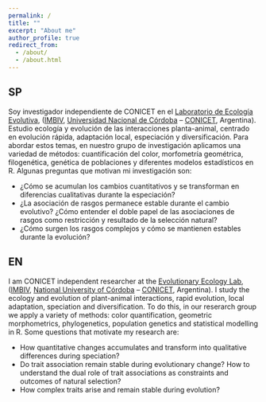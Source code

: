 ```yaml
---
permalink: /
title: ""
excerpt: "About me"
author_profile: true
redirect_from: 
  - /about/
  - /about.html
---
```


## SP  

Soy investigador independiente de CONICET en el [Laboratorio de Ecología Evolutiva](http://www.efn.uncor.edu/departamentos/divbioeco/otras/bioflor/), ([IMBIV](http://imbiv.conicet.unc.edu.ar/), [Universidad Nacional de Córdoba](http://www.unc.edu.ar/) – [CONICET](http://www.conicet.gov.ar/), Argentina). Estudio ecología y evolución de las interacciones planta-animal, centrado en evolución rápida, adaptación local, especiación y diversificación. Para abordar estos temas, en nuestro grupo de investigación aplicamos una variedad de métodos: cuantificación del color, morfometría geométrica, filogenética, genética de poblaciones y diferentes modelos estadísticos en R. Algunas preguntas que motivan mi investigación son:   

+ ¿Cómo se acumulan los cambios cuantitativos y se transforman en diferencias cualitativas durante la especiación?   
+ ¿La asociación de rasgos permanece estable durante el cambio evolutivo? ¿Cómo entender el doble papel de las asociaciones de rasgos como restricción y resultado de la selección natural?   
+ ¿Cómo surgen los rasgos complejos y cómo se mantienen estables durante la evolución?   

## EN   

I am CONICET independent researcher at the [Evolutionary Ecology Lab](http://www.efn.uncor.edu/departamentos/divbioeco/otras/bioflor/), ([IMBIV](http://imbiv.conicet.unc.edu.ar/), [National University of Córdoba](http://www.unc.edu.ar/) – [CONICET](http://www.conicet.gov.ar/), Argentina). I study the ecology and evolution of plant-animal interactions, rapid evolution, local adaptation, speciation and diversification. To do this, in our reserarch group we apply a variety of methods: color quantification, geometric morphometrics, phylogenetics, population genetics and statistical modelling in R. Some questions that motivate my research are:   

+ How quantitative changes accumulates and transform into qualitative differences during speciation?   
+ Do trait association remain stable during evolutionary change? How to understand the dual role of trait associations as constraints and outcomes of natural selection?   
+ How complex traits arise and remain stable during evolution?

